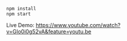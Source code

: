 
```
npm install
npm start
```


Live Demo:
https://www.youtube.com/watch?v=Glo0i0g52vA&feature=youtu.be
